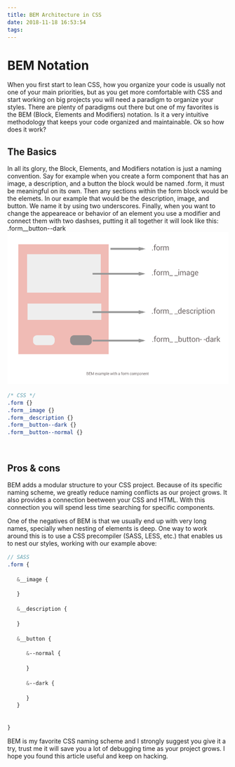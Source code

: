 ```yaml
---
title: BEM Architecture in CSS
date: 2018-11-18 16:53:54
tags:
---
```


# BEM Notation 

When you first start to lean CSS, how you organize your code is usually not one of your main priorities, but as you get more comfortable with CSS and start working on big projects you will need a paradigm to organize your styles. There are plenty of paradigms out there but one of my favorites is the BEM (Block, Elements and Modifiers) notation. Is it a very intuitive methodology that keeps your code organized and maintainable. Ok so how does it work? 

## The Basics 
In all its glory, the Block, Elements, and Modifiers notation is just a naming convention. Say for example when you create a form component that has an image, a description, and a button the block would be named .form, it must be meaningful on its own. Then any sections within the form block would be the elemets. In our example that would be the description, image, and button. We name it by using two underscores. Finally, when you want to change the appeareace or behavior of an element you use a modifier and connect them with two dashses, putting it all together it will look like this:  .form__button--dark
<br/>
<img src="https://raw.githubusercontent.com/AndresXI/Hexo-Blog/master/form.png">

```css
/* CSS */
.form {}
.form__image {}
.form__description {}
.form__button--dark {}
.form__button--normal {}
```
<br/>

## Pros & cons 
BEM adds a modular structure to your CSS project. Because of its specific naming scheme, we greatly reduce naming conflicts as our project grows. It also provides a connection beetween your CSS and HTML. With this connection you will spend less time searching for specific components. 

One of the negatives of BEM is that we usually end up with very long names, specially when nesting of elements is deep. One way to work around this is to use a CSS precompiler (SASS, LESS, etc.) that enables us to nest our styles, working with our example above: 

```scss
// SASS
.form {

   &__image {

   }

   &__description {

   }

   &__button {

      &--normal {

      }

      &--dark {

      }
   }


}
```

BEM is my favorite CSS naming scheme and I strongly suggest you give it a try, trust me it will save you a lot of debugging time as your project grows. I hope you found this article useful and keep on hacking. 